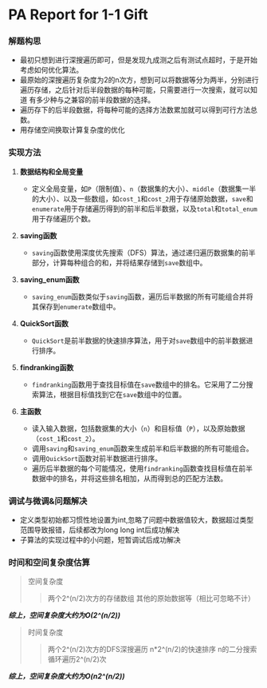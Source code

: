 # PA Report for 1-1 Gift

### 解题构思

- 最初只想到进行深搜遍历即可，但是发现九成测之后有测试点超时，于是开始考虑如何优化算法。
- 最原始的深搜遍历复杂度为2的n次方，想到可以将数据等分为两半，分别进行遍历存储，之后针对后半段数据的每种可能，只需要进行一次搜索，就可以知道
有多少种与之兼容的前半段数据的选择。
- 遍历存下的后半段数据，将每种可能的选择方法数累加就可以得到可行方法总数。
- 用存储空间换取计算复杂度的优化

### 实现方法

1. **数据结构和全局变量**
   - 定义全局变量，如`P`（限制值）、`n`（数据集的大小）、`middle`（数据集一半的大小）、以及一些数组，如`cost_1`和`cost_2`用于存储原始数据，`save`和`enumerate`用于存储遍历得到的前半和后半数据，以及`total`和`total_enum`用于存储遍历个数。

2. **saving函数**
   - `saving`函数使用深度优先搜索（DFS）算法，通过递归遍历数据集的前半部分，计算每种组合的和，并将结果存储到`save`数组中。

3. **saving_enum函数**
   - `saving_enum`函数类似于`saving`函数，遍历后半数据的所有可能组合并将其保存到`enumerate`数组中。

4. **QuickSort函数**
   - `QuickSort`是前半数据的快速排序算法，用于对`save`数组中的前半数据进行排序。

5. **findranking函数**
   - `findranking`函数用于查找目标值在`save`数组中的排名。它采用了二分搜索算法，根据目标值找到它在`save`数组中的位置。

6. **主函数**
   - 读入输入数据，包括数据集的大小（`n`）和目标值（`P`），以及原始数据（`cost_1`和`cost_2`）。
   - 调用`saving`和`saving_enum`函数来生成前半和后半数据的所有可能组合。
   - 调用`QuickSort`函数对前半数据进行排序。
   - 遍历后半数据的每个可能情况，使用`findranking`函数查找目标值在前半数据中的排名，并将这些排名相加，从而得到总的匹配方法数。

### 调试与微调&问题解决

- 定义类型初始都习惯性地设置为int,忽略了问题中数据值较大，数据超过类型范围导致报错，后续都改为long long int后成功解决
- 子算法的实现过程中的小问题，短暂调试后成功解决

### 时间和空间复杂度估算

>空间复杂度
>>两个2^(n/2)次方的存储数组
>>其他的原始数据等（相比可忽略不计）

***综上，空间复杂度大约为O(2^(n/2))***

>时间复杂度
>>两个2^(n/2)次方的DFS深搜遍历
>>n*2^(n/2)的快速排序
>>n的二分搜索循环遍历2^(n/2)次

***综上，空间复杂度大约为O(n2^(n/2))***
